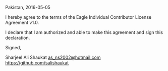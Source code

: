 

Pakistan, 2016-05-05

I hereby agree to the terms of the Eagle Individual Contributor License Agreement v1.0.

I declare that I am authorized and able to make this agreement and sign this declaration.

Signed,

Sharjeel Ali Shaukat as_ns2002@hotmail.com https://github.com/salishaukat
